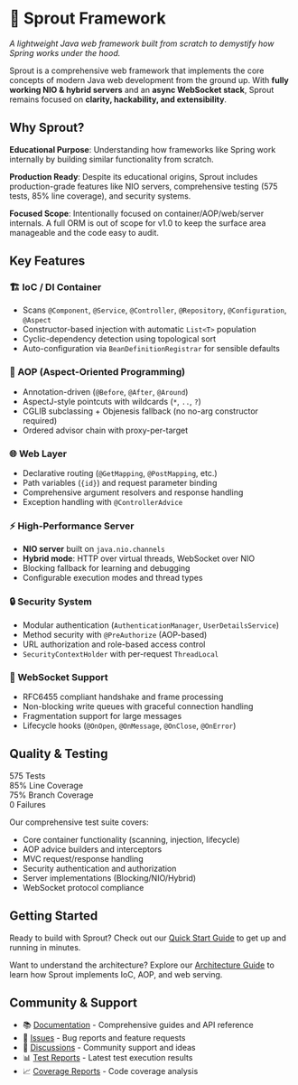 # 🌱 Sprout Framework

*A lightweight Java web framework built from scratch to demystify how Spring works under the hood.*

Sprout is a comprehensive web framework that implements the core concepts of modern Java web development from the ground up. With **fully working NIO & hybrid servers** and an **async WebSocket stack**, Sprout remains focused on **clarity, hackability, and extensibility**.

## Why Sprout?

**Educational Purpose**: Understanding how frameworks like Spring work internally by building similar functionality from scratch.

**Production Ready**: Despite its educational origins, Sprout includes production-grade features like NIO servers, comprehensive testing (575 tests, 85% line coverage), and security systems.

**Focused Scope**: Intentionally focused on container/AOP/web/server internals. A full ORM is out of scope for v1.0 to keep the surface area manageable and the code easy to audit.

## Key Features

<div className="feature-card">

### 🏗️ IoC / DI Container
- Scans `@Component`, `@Service`, `@Controller`, `@Repository`, `@Configuration`, `@Aspect`
- Constructor-based injection with automatic `List<T>` population
- Cyclic-dependency detection using topological sort
- Auto-configuration via `BeanDefinitionRegistrar` for sensible defaults

</div>

<div className="feature-card">

### 🎯 AOP (Aspect-Oriented Programming)
- Annotation-driven (`@Before`, `@After`, `@Around`)
- AspectJ-style pointcuts with wildcards (`*`, `..`, `?`)
- CGLIB subclassing + Objenesis fallback (no no-arg constructor required)
- Ordered advisor chain with proxy-per-target

</div>

<div className="feature-card">

### 🌐 Web Layer
- Declarative routing (`@GetMapping`, `@PostMapping`, etc.)
- Path variables (`{id}`) and request parameter binding
- Comprehensive argument resolvers and response handling
- Exception handling with `@ControllerAdvice`

</div>

<div className="feature-card">

### ⚡ High-Performance Server
- **NIO server** built on `java.nio.channels`
- **Hybrid mode**: HTTP over virtual threads, WebSocket over NIO
- Blocking fallback for learning and debugging
- Configurable execution modes and thread types

</div>

<div className="feature-card">

### 🔒 Security System
- Modular authentication (`AuthenticationManager`, `UserDetailsService`)
- Method security with `@PreAuthorize` (AOP-based)
- URL authorization and role-based access control
- `SecurityContextHolder` with per-request `ThreadLocal`

</div>

<div className="feature-card">

### 🔌 WebSocket Support
- RFC6455 compliant handshake and frame processing
- Non-blocking write queues with graceful connection handling
- Fragmentation support for large messages
- Lifecycle hooks (`@OnOpen`, `@OnMessage`, `@OnClose`, `@OnError`)

</div>

## Quality & Testing

<div className="coverage-badge">575 Tests</div>
<div className="coverage-badge">85% Line Coverage</div>
<div className="coverage-badge">75% Branch Coverage</div>
<div className="coverage-badge">0 Failures</div>

Our comprehensive test suite covers:
- Core container functionality (scanning, injection, lifecycle)
- AOP advice builders and interceptors
- MVC request/response handling
- Security authentication and authorization
- Server implementations (Blocking/NIO/Hybrid)
- WebSocket protocol compliance

## Getting Started

Ready to build with Sprout? Check out our [Quick Start Guide](./overview/quickstart) to get up and running in minutes.

Want to understand the architecture? Explore our [Architecture Guide](./architecture/ioc-container) to learn how Sprout implements IoC, AOP, and web serving.

## Community & Support

- 📚 [Documentation](./overview/quickstart) - Comprehensive guides and API reference
- 🐛 [Issues](https://github.com/yyubin/sprout/issues) - Bug reports and feature requests
- 💬 [Discussions](https://github.com/yyubin/sprout/discussions) - Community support and ideas
- 📊 [Test Reports](/tests/) - Latest test execution results
- 📈 [Coverage Reports](/coverage/) - Code coverage analysis